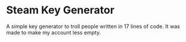 # Steam Key Generator
A simple key generator to troll people written in 17 lines of code.
It was made to make my account less empty.
